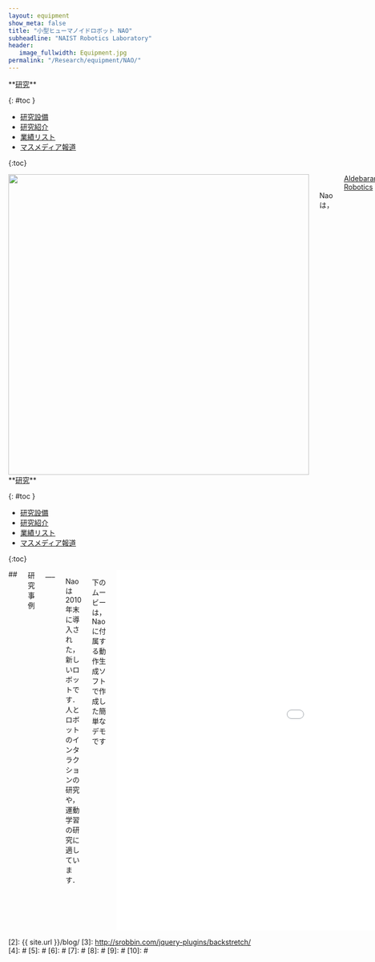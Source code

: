 ```yaml
---
layout: equipment
show_meta: false
title: "小型ヒューマノイドロボット NAO"
subheadline: "NAIST Robotics Laboratory"
header:
   image_fullwidth: Equipment.jpg
permalink: "/Research/equipment/NAO/"
---
```


<div class="row">
<div class="medium-4 medium-push-8 columns" markdown="1">
<div class="panel radius" markdown="1">
**<a href="{{ site.url }}{{ site.baseurl }}/Research/">研究</a>**

{: #toc }
*  <a href="{{ site.url }}{{ site.baseurl }}/Research/equipment/">研究設備</a>  
*  <a href="{{ site.url }}{{ site.baseurl }}/Research/topics/">研究紹介</a>  
*  <a href="{{ site.url }}{{ site.baseurl }}/Research/publication/">業績リスト</a>  
*  <a href="{{ site.url }}{{ site.baseurl }}/Research/press/">マスメディア報道</a>  

{:toc}
</div>
</div><!-- /.medium-4.columns -->

<div class="medium-8 medium-pull-4 columns" markdown="1">
<div style="text-align:center">
<img class="t50" src="{{ site.urlimg }}nao_front.jpg" alt="" style="width: 600px;" style="height: 350px;">
</div>
<br/>
<br/>
Nao は，<a href="https://www.softbankrobotics.com/emea/en">Aldebaran Robotics</a>が開発した，小型ヒューマノイドロボットです．

</div>
</div><!-- /.row -->

<div class="row">
<div class="medium-4 medium-push-8 columns" markdown="1">
<div class="panel radius" markdown="1">
**<a href="{{ site.url }}{{ site.baseurl }}/Research/">研究</a>**

{: #toc }
*  <a href="{{ site.url }}{{ site.baseurl }}/Research/equipment/">研究設備</a>  
*  <a href="{{ site.url }}{{ site.baseurl }}/Research/topics/">研究紹介</a>  
*  <a href="{{ site.url }}{{ site.baseurl }}/Research/publication/">業績リスト</a>  
*  <a href="{{ site.url }}{{ site.baseurl }}/Research/press/">マスメディア報道</a>  

{:toc}
</div>
</div><!-- /.medium-4.columns -->

<div class="medium-8 medium-pull-4 columns" markdown="1">
## <span style="font-size: 100%">研究事例</span>
___

Nao は2010年末に導入された，新しいロボットです．人とロボットのインタラクションの研究や，運動学習の研究に適しています．

下のムービーは，Naoに付属する動作生成ソフトで作成した簡単なデモです  
 
<div style="text-align:center">
<div class="flex-video">
        <iframe width="1280" height="720" src="//www.youtube.com/embed/0IQfJzddusg" frameborder="0" allowfullscreen></iframe>
</div>
</div>
<br/>


## <span style="font-size: 100%">キーワード</span>
___
ヒューマノイドロボット，人間-ロボットインタラクション，運動学習
</div> 
</div><!-- /.row -->



 [1]: http://kramdown.gettalong.org/converter/html.html#toc
 [2]: {{ site.url }}/blog/
 [3]: http://srobbin.com/jquery-plugins/backstretch/
 [4]: #
 [5]: #
 [6]: #
 [7]: #
 [8]: #
 [9]: #
 [10]: #
